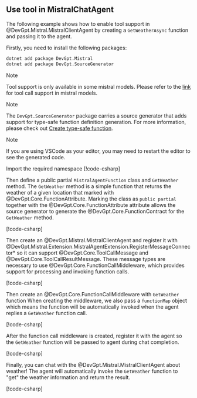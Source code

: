 ## Use tool in MistralChatAgent

The following example shows how to enable tool support in @DevGpt.Mistral.MistralClientAgent by creating a `GetWeatherAsync` function and passing it to the agent.

Firstly, you need to install the following packages:
```bash
dotnet add package DevGpt.Mistral
dotnet add package DevGpt.SourceGenerator
```

> [!Note]
> Tool support is only available in some mistral models. Please refer to the [link](https://docs.mistral.ai/capabilities/function_calling/#available-models) for tool call support in mistral models.

> [!Note]
> The `DevGpt.SourceGenerator` package carries a source generator that adds support for type-safe function definition generation. For more information, please check out [Create type-safe function](./Create-type-safe-function-call.md).

> [!NOTE]
> If you are using VSCode as your editor, you may need to restart the editor to see the generated code.

Import the required namespace
[!code-csharp[](../../sample/DevGpt.BasicSamples/CodeSnippet/MistralAICodeSnippet.cs?name=using_statement)]

Then define a public partial `MistralAgentFunction` class and `GetWeather` method. The `GetWeather` method is a simple function that returns the weather of a given location that marked with @DevGpt.Core.FunctionAttribute. Marking the class as `public partial` together with the @DevGpt.Core.FunctionAttribute attribute allows the source generator to generate the @DevGpt.Core.FunctionContract for the `GetWeather` method.

[!code-csharp[](../../sample/DevGpt.BasicSamples/CodeSnippet/MistralAICodeSnippet.cs?name=weather_function)]

Then create an @DevGpt.Mistral.MistralClientAgent and register it with @DevGpt.Mistral.Extension.MistralAgentExtension.RegisterMessageConnector* so it can support @DevGpt.Core.ToolCallMessage and @DevGpt.Core.ToolCallResultMessage. These message types are necessary to use @DevGpt.Core.FunctionCallMiddleware, which provides support for processing and invoking function calls.

[!code-csharp[](../../sample/DevGpt.BasicSamples/CodeSnippet/MistralAICodeSnippet.cs?name=create_mistral_function_call_agent)]

Then create an @DevGpt.Core.FunctionCallMiddleware with `GetWeather` function When creating the middleware, we also pass a `functionMap` object which means the function will be automatically invoked when the agent replies a `GetWeather` function call.

[!code-csharp[](../../sample/DevGpt.BasicSamples/CodeSnippet/MistralAICodeSnippet.cs?name=create_get_weather_function_call_middleware)]

After the function call middleware is created, register it with the agent so the `GetWeather` function will be passed to agent during chat completion.

[!code-csharp[](../../sample/DevGpt.BasicSamples/CodeSnippet/MistralAICodeSnippet.cs?name=register_function_call_middleware)]

Finally, you can chat with the @DevGpt.Mistral.MistralClientAgent about weather! The agent will automatically invoke the `GetWeather` function to "get" the weather information and return the result.

[!code-csharp[](../../sample/DevGpt.BasicSamples/CodeSnippet/MistralAICodeSnippet.cs?name=send_message_with_function_call)]
